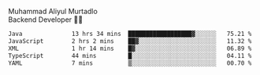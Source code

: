 Muhammad Aliyul Murtadlo
<br>
Backend Developer 👨‍💻
<br>
<!--START_SECTION:waka-->

```txt
Java              13 hrs 34 mins  ██████████████████▓░░░░░░   75.21 %
JavaScript        2 hrs 2 mins    ██▓░░░░░░░░░░░░░░░░░░░░░░   11.32 %
XML               1 hr 14 mins    █▓░░░░░░░░░░░░░░░░░░░░░░░   06.89 %
TypeScript        44 mins         █░░░░░░░░░░░░░░░░░░░░░░░░   04.11 %
YAML              7 mins          ▒░░░░░░░░░░░░░░░░░░░░░░░░   00.70 %
```

<!--END_SECTION:waka-->
